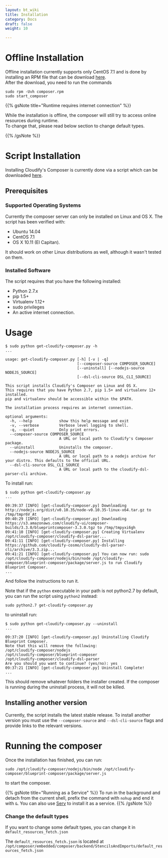 ```yaml
---
layout: bt_wiki
title: Installation
category: Docs
draft: false
weight: 10

---
```


# Offline Installation

Offline installation currently supports only CentOS 7.1 and is done by installing an RPM file that can be download [here](https://gigaspaces-repository-eu.s3.amazonaws.com/org/cloudify3/3.3.0/ga-RELEASE/composer/cloudify-blueprint-composer-3.3.0-ga-b300.rpm?AWSAccessKeyId=AKIAIIV4XR5WNOG3ILTQ&Expires=1485766950&Signature=UodT311kV5hxAN6eImvY2NkHlEE%3D).<br/>
After the download, you need to run the commands

```
sudo rpm -Uvh composer.rpm
sudo start_composer
```


{{% gsNote title="Runtime requires internet connection" %}}

While the installation is offline, the composer will still try to access online resources during runtime. <br/>
To change that, please read below section to change default types.

{{% /gsNote %}}

# Script Installation


Installing Cloudify's Composer is currently done via a script which can be downloaded [here](http://getcloudify.org/downloads/get_cloudify.html).


## Prerequisites

### Supported Operating Systems

Currently the composer server can only be installed on Linux and OS X. The script has been verified with: 

* Ubuntu 14.04 
* CentOS 7.1
* OS X 10.11 (El Capitan). 

It should work on other Linux distributions as well, although it wasn't tested on them. 

### Installed Software

The script requires that you have the following installed:

* Python 2.7.x
* pip 1.5+
* Virtualenv 1.12+
* sudo privileges
* An active internet connection.

# Usage

```
$ sudo python get-cloudify-composer.py -h
...

usage: get-cloudify-composer.py [-h] [-v | -q]
                                [--composer-source COMPOSER_SOURCE]
                                [--uninstall] [--nodejs-source NODEJS_SOURCE]
                                [--dsl-cli-source DSL_CLI_SOURCE]

This script installs Cloudify's Composer on Linux and OS X.
This requires that you have Python 2.7, pip 1.5+ and virtualenv 12+ installed.
pip and virtualenv should be accessible within the $PATH.

The installation process requires an internet connection.

optional arguments:
  -h, --help            show this help message and exit
  -v, --verbose         Verbose level logging to shell.
  -q, --quiet           Only print errors.
  --composer-source COMPOSER_SOURCE
                        A URL or local path to Cloudify's Composer package.
  --uninstall           Uninstalls the composer.
  --nodejs-source NODEJS_SOURCE
                        A URL or local path to a nodejs archive for your distro. This defaults to the official URL.
  --dsl-cli-source DSL_CLI_SOURCE
                        A URL or local path to the cloudify-dsl-parser-cli archive.
```

To install run:

```
$ sudo python get-cloudify-composer.py
...

09:39:37 [INFO] [get-cloudify-composer.py] Downloading http://nodejs.org/dist/v0.10.35/node-v0.10.35-linux-x64.tar.gz to /tmp/tmpr6V_At
09:40:29 [INFO] [get-cloudify-composer.py] Downloading https://s3.amazonaws.com/cloudify-ui/composer-builds/3.3.0/blueprintcomposer-3.3.0.tgz to /tmp/tmpyxi6gh
09:41:10 [INFO] [get-cloudify-composer.py] Creating Virtualenv /opt/cloudify-composer/cloudify-dsl-parser...
09:41:11 [INFO] [get-cloudify-composer.py] Installing https://github.com/cloudify-cosmo/cloudify-dsl-parser-cli/archive/3.3.zip...
09:41:21 [INFO] [get-cloudify-composer.py] You can now run: sudo /opt/cloudify-composer/nodejs/bin/node /opt/cloudify-composer/blueprint-composer/package/server.js to run Cloudify Blueprint Composer.
...
```

And follow the instructions to run it.

Note that if the `python` executable in your path is not python2.7 by default, you can run the script using `python2` instead:

```
sudo python2.7 get-cloudify-composer.py
```

to uninstall run:

```
$ sudo python get-cloudify-composer.py --uninstall
...

09:37:20 [INFO] [get-cloudify-composer.py] Uninstalling Cloudify Blueprint Composer.
Note that this will remove the following: 
/opt/cloudify-composer/nodejs
/opt/cloudify-composer/blueprint-composer
/opt/cloudify-composer/cloudify-dsl-parser
Are you should you want to continue? (yes/no): yes
09:37:21 [INFO] [get-cloudify-composer.py] Uninstall Complete!
...
```

This should remove whatever folders the installer created.
If the composer is running during the uninstall process, it will not be killed.

## Installing another version

Currently, the script installs the latest stable release. To install another version you must use the `--composer-source` and `--dsl-cli-source` flags and provide links to the relevant versions.

# Running the composer

Once the installation has finished, you can run:

```
sudo /opt/cloudify-composer/nodejs/bin/node /opt/cloudify-composer/blueprint-composer/package/server.js
```

to start the composer.

{{% gsNote title="Running as a Service" %}}
To run in the background and detach from the current shell, prefix the command with `nohup` and end it with `&`. You can also use [Serv](http://github.com/nir0s/serv) to install it as a service.
{{% /gsNote %}}


### Change the default types

If you want to change some default types, you can change it in `default_resources_fetch.json`

The `default_resources_fetch.json` is located at `/opt/composer/embedded/composer/backend/StencilsAndImports/default_resources_fetch.json`

